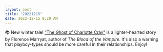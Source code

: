 ```yaml
---
layout: post
title: "20221215"
date: 2022-12-15 8:20 AM
---
```


📚 New winter tale! ["The Ghost of Charlotte Cray"](https://multoghost.wordpress.com/2022/12/15/the-ghost-of-charlotte-cray/) is a lighter-hearted story by Florence Marryat, author of _The Blood of the Vampire_. It's also a warning that playboy-types should be more careful in their relationships. Enjoy!